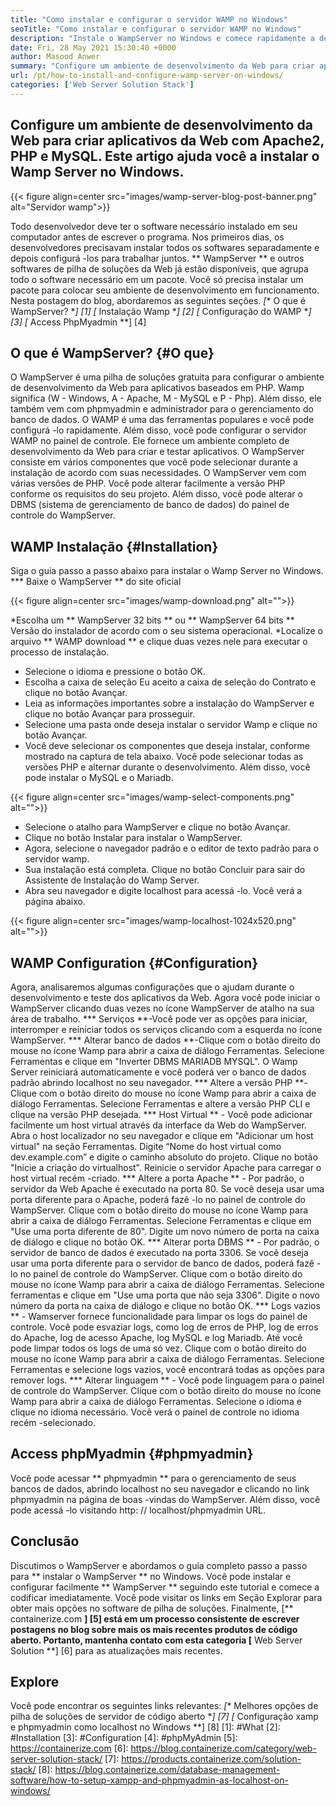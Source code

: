 ```yaml
---
title: "Como instalar e configurar o servidor WAMP no Windows" 
seoTitle: "Como instalar e configurar o servidor WAMP no Windows" 
description: "Instale o WampServer no Windows e comece rapidamente a desenvolver aplicativos da Web baseados em PHP. O servidor Wamp está disponível para o Windows 32 e 64 bits." 
date: Fri, 28 May 2021 15:30:40 +0000
author: Masood Anwer
summary: "Configure um ambiente de desenvolvimento da Web para criar aplicativos da Web com Apache2, PHP e MySQL. Este artigo ajuda você a instalar o Wamp Server no Windows." 
url: /pt/how-to-install-and-configure-wamp-server-on-windows/
categories: ['Web Server Solution Stack']
---
```


## Configure um ambiente de desenvolvimento da Web para criar aplicativos da Web com Apache2, PHP e MySQL. Este artigo ajuda você a instalar o Wamp Server no Windows.

{{< figure align=center src="images/wamp-server-blog-post-banner.png" alt="Servidor wamp">}}

Todo desenvolvedor deve ter o software necessário instalado em seu computador antes de escrever o programa. Nos primeiros dias, os desenvolvedores precisavam instalar todos os softwares separadamente e depois configurá -los para trabalhar juntos. ** WampServer ** e outros softwares de pilha de soluções da Web já estão disponíveis, que agrupa todo o software necessário em um pacote. Você só precisa instalar um pacote para colocar seu ambiente de desenvolvimento em funcionamento.
Nesta postagem do blog, abordaremos as seguintes seções.
  *[** O que é WampServer? **] [1]
  *[** Instalação Wamp **] [2]
  *[** Configuração do WAMP **] [3]
  *[** Access PhpMyadmin **] [4]

## O que é WampServer? {#O que}
O WampServer é uma pilha de soluções gratuita para configurar o ambiente de desenvolvimento da Web para aplicativos baseados em PHP. Wamp significa (W - Windows, A - Apache, M - MySQL e P - Php). Além disso, ele também vem com phpmyadmin e administrador para o gerenciamento do banco de dados. O WAMP é uma das ferramentas populares e você pode configurá -lo rapidamente. Além disso, você pode configurar o servidor WAMP no painel de controle. Ele fornece um ambiente completo de desenvolvimento da Web para criar e testar aplicativos. O WampServer consiste em vários componentes que você pode selecionar durante a instalação de acordo com suas necessidades. O WampServer vem com várias versões de PHP. Você pode alterar facilmente a versão PHP conforme os requisitos do seu projeto. Além disso, você pode alterar o DBMS (sistema de gerenciamento de banco de dados) do painel de controle do WampServer.

## WAMP Instalação {#Installation}
Siga o guia passo a passo abaixo para instalar o Wamp Server no Windows.
  *** Baixe o WampServer ** do site oficial

{{< figure align=center src="images/wamp-download.png" alt="">}}

  *Escolha um ** WampServer 32 bits ** ou ** WampServer 64 bits ** Versão do instalador de acordo com o seu sistema operacional.
  *Localize o arquivo ** WAMP download ** e clique duas vezes nele para executar o processo de instalação.
  * Selecione o idioma e pressione o botão OK.
  * Escolha a caixa de seleção Eu aceito a caixa de seleção do Contrato e clique no botão Avançar.
  * Leia as informações importantes sobre a instalação do WampServer e clique no botão Avançar para prosseguir.
  * Selecione uma pasta onde deseja instalar o servidor Wamp e clique no botão Avançar.
  * Você deve selecionar os componentes que deseja instalar, conforme mostrado na captura de tela abaixo. Você pode selecionar todas as versões PHP e alternar durante o desenvolvimento. Além disso, você pode instalar o MySQL e o Mariadb.

{{< figure align=center src="images/wamp-select-components.png" alt="">}}

  * Selecione o atalho para WampServer e clique no botão Avançar.
  * Clique no botão Instalar para instalar o WampServer.
  * Agora, selecione o navegador padrão e o editor de texto padrão para o servidor wamp.
  * Sua instalação está completa. Clique no botão Concluir para sair do Assistente de Instalação do Wamp Server.
  * Abra seu navegador e digite localhost para acessá -lo. Você verá a página abaixo.

{{< figure align=center src="images/wamp-localhost-1024x520.png" alt="">}}


## WAMP Configuration {#Configuration}
Agora, analisaremos algumas configurações que o ajudam durante o desenvolvimento e teste dos aplicativos da Web. Agora você pode iniciar o WampServer clicando duas vezes no ícone WampServer de atalho na sua área de trabalho.
  *** Serviços **-Você pode ver as opções para iniciar, interromper e reiniciar todos os serviços clicando com a esquerda no ícone WampServer.
  *** Alterar banco de dados **-Clique com o botão direito do mouse no ícone Wamp para abrir a caixa de diálogo Ferramentas. Selecione Ferramentas e clique em "Inverter DBMS MARIADB MYSQL". O Wamp Server reiniciará automaticamente e você poderá ver o banco de dados padrão abrindo localhost no seu navegador.
  *** Altere a versão PHP **-Clique com o botão direito do mouse no ícone Wamp para abrir a caixa de diálogo Ferramentas. Selecione Ferramentas e altere a versão PHP CLI e clique na versão PHP desejada.
  *** Host Virtual ** - Você pode adicionar facilmente um host virtual através da interface da Web do WampServer. Abra o host localizador no seu navegador e clique em "Adicionar um host virtual" na seção Ferramentas. Digite “Nome do host virtual como dev.example.com” e digite o caminho absoluto do projeto. Clique no botão "Inicie a criação do virtualhost". Reinicie o servidor Apache para carregar o host virtual recém -criado.
  *** Altere a porta Apache ** - Por padrão, o servidor da Web Apache é executado na porta 80. Se você deseja usar uma porta diferente para o Apache, poderá fazê -lo no painel de controle do WampServer. Clique com o botão direito do mouse no ícone Wamp para abrir a caixa de diálogo Ferramentas. Selecione Ferramentas e clique em "Use uma porta diferente de 80". Digite um novo número de porta na caixa de diálogo e clique no botão OK.
  *** Alterar porta DBMS ** - Por padrão, o servidor de banco de dados é executado na porta 3306. Se você deseja usar uma porta diferente para o servidor de banco de dados, poderá fazê -lo no painel de controle do WampServer. Clique com o botão direito do mouse no ícone Wamp para abrir a caixa de diálogo Ferramentas. Selecione ferramentas e clique em "Use uma porta que não seja 3306". Digite o novo número da porta na caixa de diálogo e clique no botão OK.
  *** Logs vazios ** - Wamserver fornece funcionalidade para limpar os logs do painel de controle. Você pode esvaziar logs, como log de erros de PHP, log de erros do Apache, log de acesso Apache, log MySQL e log Mariadb. Até você pode limpar todos os logs de uma só vez. Clique com o botão direito do mouse no ícone Wamp para abrir a caixa de diálogo Ferramentas. Selecione Ferramentas e selecione logs vazios, você encontrará todas as opções para remover logs.
  *** Alterar linguagem ** - Você pode linguagem para o painel de controle do WampServer. Clique com o botão direito do mouse no ícone Wamp para abrir a caixa de diálogo Ferramentas. Selecione o idioma e clique no idioma necessário. Você verá o painel de controle no idioma recém -selecionado.

## Access phpMyadmin {#phpmyadmin}
Você pode acessar ** phpmyadmin ** para o gerenciamento de seus bancos de dados, abrindo localhost no seu navegador e clicando no link phpmyadmin na página de boas -vindas do WampServer. Além disso, você pode acessá -lo visitando http: // localhost/phpmyadmin URL.

## Conclusão
Discutimos o WampServer e abordamos o guia completo passo a passo para ** instalar o WampServer ** no Windows. Você pode instalar e configurar facilmente ** WampServer ** seguindo este tutorial e comece a codificar imediatamente. Você pode visitar os links em Seção Explorar para obter mais opções no software de pilha de soluções.
Finalmente, [** containerize.com **] [5] está em um processo consistente de escrever postagens no blog sobre mais os mais recentes produtos de código aberto. Portanto, mantenha contato com esta categoria [** Web Server Solution **] [6] para as atualizações mais recentes.

## Explore
Você pode encontrar os seguintes links relevantes:
  *[** Melhores opções de pilha de soluções de servidor de código aberto **] [7]
  *[** Configuração xamp e phpmyadmin como localhost no Windows **] [8]
[1]: #What
[2]: #Installation
[3]: #Configuration
[4]: #phpMyAdmin
[5]: https://containerize.com
[6]: https://blog.containerize.com/category/web-server-solution-stack/
[7]: https://products.containerize.com/solution-stack/
[8]: https://blog.containerize.com/database-management-software/how-to-setup-xampp-and-phpmyadmin-as-localhost-on-windows/

